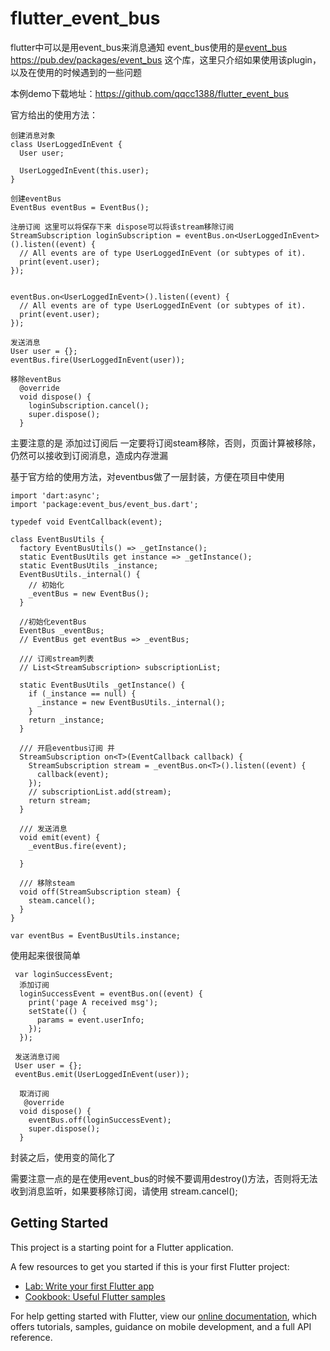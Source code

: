 # flutter_event_bus

flutter中可以是用event_bus来消息通知
event_bus使用的是[event_bus](https://pub.dev/packages/event_bus) https://pub.dev/packages/event_bus 这个库，这里只介绍如果使用该plugin，以及在使用的时候遇到的一些问题

本例demo下载地址：https://github.com/qqcc1388/flutter_event_bus

官方给出的使用方法：
```
创建消息对象
class UserLoggedInEvent {
  User user;

  UserLoggedInEvent(this.user);
}

创建eventBus
EventBus eventBus = EventBus();

注册订阅 这里可以将保存下来 dispose可以将该stream移除订阅
StreamSubscription loginSubscription = eventBus.on<UserLoggedInEvent>().listen((event) {
  // All events are of type UserLoggedInEvent (or subtypes of it).
  print(event.user);
});


eventBus.on<UserLoggedInEvent>().listen((event) {
  // All events are of type UserLoggedInEvent (or subtypes of it).
  print(event.user);
});

发送消息
User user = {}; 
eventBus.fire(UserLoggedInEvent(user));

移除eventBus
  @override
  void dispose() {
    loginSubscription.cancel();
    super.dispose();
  }
```
主要注意的是 添加过订阅后 一定要将订阅steam移除，否则，页面计算被移除，仍然可以接收到订阅消息，造成内存泄漏

基于官方给的使用方法，对eventbus做了一层封装，方便在项目中使用

```
import 'dart:async';
import 'package:event_bus/event_bus.dart';

typedef void EventCallback(event);

class EventBusUtils {
  factory EventBusUtils() => _getInstance();
  static EventBusUtils get instance => _getInstance();
  static EventBusUtils _instance;
  EventBusUtils._internal() {
    // 初始化
    _eventBus = new EventBus();
  }

  //初始化eventBus
  EventBus _eventBus;
  // EventBus get eventBus => _eventBus;

  /// 订阅stream列表
  // List<StreamSubscription> subscriptionList;

  static EventBusUtils _getInstance() {
    if (_instance == null) {
      _instance = new EventBusUtils._internal();
    }
    return _instance;
  }

  /// 开启eventbus订阅 并
  StreamSubscription on<T>(EventCallback callback) {
    StreamSubscription stream = _eventBus.on<T>().listen((event) {
      callback(event);
    });
    // subscriptionList.add(stream);
    return stream;
  }

  /// 发送消息
  void emit(event) {
    _eventBus.fire(event);
    
  }

  /// 移除steam
  void off(StreamSubscription steam) {
    steam.cancel();
  }
}

var eventBus = EventBusUtils.instance;

```

使用起来很很简单
```
 var loginSuccessEvent;
  添加订阅
  loginSuccessEvent = eventBus.on((event) {
    print('page A received msg');
    setState(() {
      params = event.userInfo;
    });
  });

 发送消息订阅
 User user = {};
 eventBus.emit(UserLoggedInEvent(user));

  取消订阅
   @override
  void dispose() {
    eventBus.off(loginSuccessEvent);
    super.dispose();
  }

```
封装之后，使用变的简化了

需要注意一点的是在使用event_bus的时候不要调用destroy()方法，否则将无法收到消息监听，如果要移除订阅，请使用 stream.cancel();


## Getting Started

This project is a starting point for a Flutter application.

A few resources to get you started if this is your first Flutter project:

- [Lab: Write your first Flutter app](https://flutter.dev/docs/get-started/codelab)
- [Cookbook: Useful Flutter samples](https://flutter.dev/docs/cookbook)

For help getting started with Flutter, view our
[online documentation](https://flutter.dev/docs), which offers tutorials,
samples, guidance on mobile development, and a full API reference.

